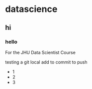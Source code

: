 # datascience
## hi
### hello

For the JHU Data Scientist Course

testing a git local add to commit to push

* 1
* 2
* 3
